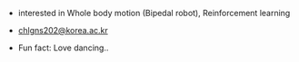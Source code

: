 


- interested in Whole body motion (Bipedal robot), Reinforcement learning

- chlgns202@korea.ac.kr

- Fun fact: Love dancing..
